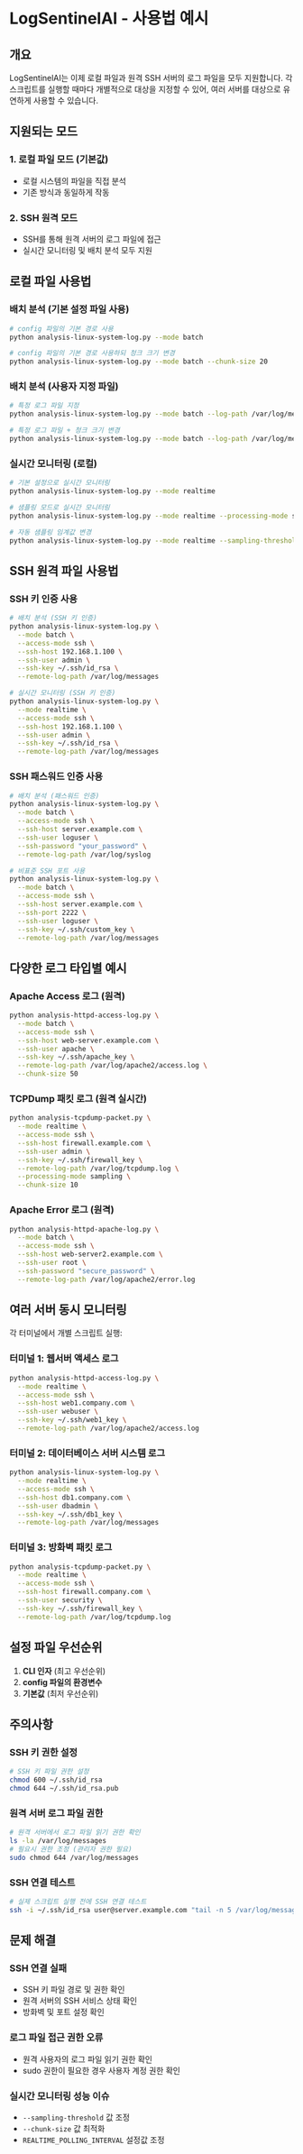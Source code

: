 # LogSentinelAI - 사용법 예시

## 개요

LogSentinelAI는 이제 로컬 파일과 원격 SSH 서버의 로그 파일을 모두 지원합니다. 각 스크립트를 실행할 때마다 개별적으로 대상을 지정할 수 있어, 여러 서버를 대상으로 유연하게 사용할 수 있습니다.

## 지원되는 모드

### 1. 로컬 파일 모드 (기본값)
- 로컬 시스템의 파일을 직접 분석
- 기존 방식과 동일하게 작동

### 2. SSH 원격 모드  
- SSH를 통해 원격 서버의 로그 파일에 접근
- 실시간 모니터링 및 배치 분석 모두 지원

## 로컬 파일 사용법

### 배치 분석 (기본 설정 파일 사용)
```bash
# config 파일의 기본 경로 사용
python analysis-linux-system-log.py --mode batch

# config 파일의 기본 경로 사용하되 청크 크기 변경
python analysis-linux-system-log.py --mode batch --chunk-size 20
```

### 배치 분석 (사용자 지정 파일)
```bash
# 특정 로그 파일 지정
python analysis-linux-system-log.py --mode batch --log-path /var/log/messages

# 특정 로그 파일 + 청크 크기 변경
python analysis-linux-system-log.py --mode batch --log-path /var/log/messages --chunk-size 15
```

### 실시간 모니터링 (로컬)
```bash
# 기본 설정으로 실시간 모니터링
python analysis-linux-system-log.py --mode realtime

# 샘플링 모드로 실시간 모니터링
python analysis-linux-system-log.py --mode realtime --processing-mode sampling

# 자동 샘플링 임계값 변경
python analysis-linux-system-log.py --mode realtime --sampling-threshold 200
```

## SSH 원격 파일 사용법

### SSH 키 인증 사용
```bash
# 배치 분석 (SSH 키 인증)
python analysis-linux-system-log.py \
  --mode batch \
  --access-mode ssh \
  --ssh-host 192.168.1.100 \
  --ssh-user admin \
  --ssh-key ~/.ssh/id_rsa \
  --remote-log-path /var/log/messages

# 실시간 모니터링 (SSH 키 인증)  
python analysis-linux-system-log.py \
  --mode realtime \
  --access-mode ssh \
  --ssh-host 192.168.1.100 \
  --ssh-user admin \
  --ssh-key ~/.ssh/id_rsa \
  --remote-log-path /var/log/messages
```

### SSH 패스워드 인증 사용
```bash
# 배치 분석 (패스워드 인증)
python analysis-linux-system-log.py \
  --mode batch \
  --access-mode ssh \
  --ssh-host server.example.com \
  --ssh-user loguser \
  --ssh-password "your_password" \
  --remote-log-path /var/log/syslog

# 비표준 SSH 포트 사용
python analysis-linux-system-log.py \
  --mode batch \
  --access-mode ssh \
  --ssh-host server.example.com \
  --ssh-port 2222 \
  --ssh-user loguser \
  --ssh-key ~/.ssh/custom_key \
  --remote-log-path /var/log/messages
```

## 다양한 로그 타입별 예시

### Apache Access 로그 (원격)
```bash
python analysis-httpd-access-log.py \
  --mode batch \
  --access-mode ssh \
  --ssh-host web-server.example.com \
  --ssh-user apache \
  --ssh-key ~/.ssh/apache_key \
  --remote-log-path /var/log/apache2/access.log \
  --chunk-size 50
```

### TCPDump 패킷 로그 (원격 실시간)
```bash
python analysis-tcpdump-packet.py \
  --mode realtime \
  --access-mode ssh \
  --ssh-host firewall.example.com \
  --ssh-user admin \
  --ssh-key ~/.ssh/firewall_key \
  --remote-log-path /var/log/tcpdump.log \
  --processing-mode sampling \
  --chunk-size 10
```

### Apache Error 로그 (원격)
```bash
python analysis-httpd-apache-log.py \
  --mode batch \
  --access-mode ssh \
  --ssh-host web-server2.example.com \
  --ssh-user root \
  --ssh-password "secure_password" \
  --remote-log-path /var/log/apache2/error.log
```

## 여러 서버 동시 모니터링

각 터미널에서 개별 스크립트 실행:

### 터미널 1: 웹서버 액세스 로그
```bash
python analysis-httpd-access-log.py \
  --mode realtime \
  --access-mode ssh \
  --ssh-host web1.company.com \
  --ssh-user webuser \
  --ssh-key ~/.ssh/web1_key \
  --remote-log-path /var/log/apache2/access.log
```

### 터미널 2: 데이터베이스 서버 시스템 로그  
```bash
python analysis-linux-system-log.py \
  --mode realtime \
  --access-mode ssh \
  --ssh-host db1.company.com \
  --ssh-user dbadmin \
  --ssh-key ~/.ssh/db1_key \
  --remote-log-path /var/log/messages
```

### 터미널 3: 방화벽 패킷 로그
```bash
python analysis-tcpdump-packet.py \
  --mode realtime \
  --access-mode ssh \
  --ssh-host firewall.company.com \
  --ssh-user security \
  --ssh-key ~/.ssh/firewall_key \
  --remote-log-path /var/log/tcpdump.log
```

## 설정 파일 우선순위

1. **CLI 인자** (최고 우선순위)
2. **config 파일의 환경변수**  
3. **기본값** (최저 우선순위)

## 주의사항

### SSH 키 권한 설정
```bash
# SSH 키 파일 권한 설정
chmod 600 ~/.ssh/id_rsa
chmod 644 ~/.ssh/id_rsa.pub
```

### 원격 서버 로그 파일 권한
```bash
# 원격 서버에서 로그 파일 읽기 권한 확인
ls -la /var/log/messages
# 필요시 권한 조정 (관리자 권한 필요)
sudo chmod 644 /var/log/messages
```

### SSH 연결 테스트
```bash
# 실제 스크립트 실행 전에 SSH 연결 테스트
ssh -i ~/.ssh/id_rsa user@server.example.com "tail -n 5 /var/log/messages"
```

## 문제 해결

### SSH 연결 실패
- SSH 키 파일 경로 및 권한 확인
- 원격 서버의 SSH 서비스 상태 확인
- 방화벽 및 포트 설정 확인

### 로그 파일 접근 권한 오류
- 원격 사용자의 로그 파일 읽기 권한 확인
- sudo 권한이 필요한 경우 사용자 계정 권한 확인

### 실시간 모니터링 성능 이슈
- `--sampling-threshold` 값 조정
- `--chunk-size` 값 최적화
- `REALTIME_POLLING_INTERVAL` 설정값 조정
